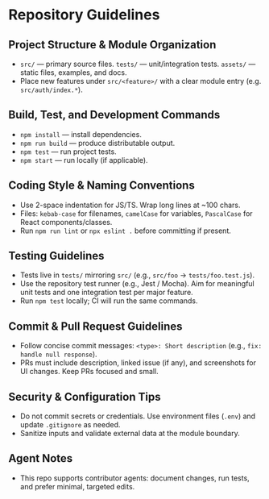 ﻿# Repository Guidelines

## Project Structure & Module Organization
- `src/` — primary source files. `tests/` — unit/integration tests. `assets/` — static files, examples, and docs.
- Place new features under `src/<feature>/` with a clear module entry (e.g. `src/auth/index.*`).

## Build, Test, and Development Commands
- `npm install` — install dependencies.
- `npm run build` — produce distributable output.
- `npm test` — run project tests.
- `npm start` — run locally (if applicable).

## Coding Style & Naming Conventions
- Use 2-space indentation for JS/TS. Wrap long lines at ~100 chars.
- Files: `kebab-case` for filenames, `camelCase` for variables, `PascalCase` for React components/classes.
- Run `npm run lint` or `npx eslint .` before committing if present.

## Testing Guidelines
- Tests live in `tests/` mirroring `src/` (e.g., `src/foo` → `tests/foo.test.js`).
- Use the repository test runner (e.g., Jest / Mocha). Aim for meaningful unit tests and one integration test per major feature.
- Run `npm test` locally; CI will run the same commands.

## Commit & Pull Request Guidelines
- Follow concise commit messages: `<type>: Short description` (e.g., `fix: handle null response`).
- PRs must include description, linked issue (if any), and screenshots for UI changes. Keep PRs focused and small.

## Security & Configuration Tips
- Do not commit secrets or credentials. Use environment files (`.env`) and update `.gitignore` as needed.
- Sanitize inputs and validate external data at the module boundary.

## Agent Notes
- This repo supports contributor agents: document changes, run tests, and prefer minimal, targeted edits.

